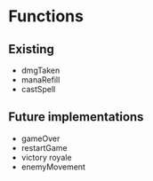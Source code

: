 # Functions

## Existing
* dmgTaken
* manaRefill
* castSpell

## Future implementations
* gameOver
* restartGame
* victory royale
* enemyMovement